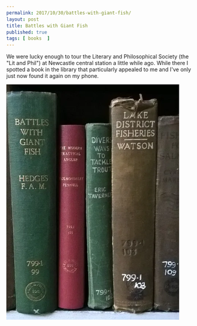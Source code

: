 ```yaml
---
permalink: 2017/10/30/battles-with-giant-fish/
layout: post
title: Battles with Giant Fish
published: true
tags: [ books  ]
---
```


We were lucky enough to tour the Literary and Philosophical Society (the "Lit and Phil") at Newcastle central station a little while ago. While there 
I spotted a book in the library that particularly appealed to me and I've only just now found it again on my phone. 

![fish](/img/posts/battles-with-giant-fish/battles-with-giant-fish.webp)

